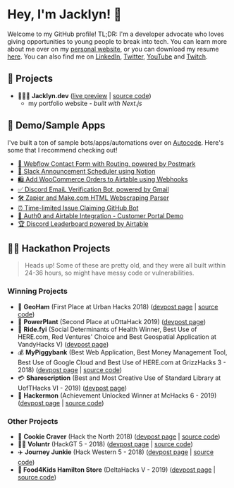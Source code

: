 # Hey, I'm Jacklyn! 👋

Welcome to my GitHub profile! TL;DR: I'm a developer advocate who loves giving opportunities to young people to break into tech. You can learn more about me over on my [personal website](https://jacklyn.dev), or you can download my resume [here](https://www.jacklyn.dev/Jacklyn%20Biggin%20Resume.pdf). You can also find me on [LinkedIn](https://linkedin.com/in/JackBiggin), [Twitter](https://twitter.com/JackBiggin), [YouTube](https://youtube.com/JackBiggin) and [Twitch](https://twitch.tv/JacklynBiggin).


## 🚀 Projects
* 🙎🏻‍♀️ **Jacklyn.dev** ([live preview](https://jacklyn.dev) | [source code](https://github.com/JackBiggin/jacklyn.dev))
  * my portfolio website - *built with Next.js*

## 🌟 Demo/Sample Apps
I've built a ton of sample bots/apps/automations over on [Autocode](https://autocode.com). Here's some that I recommend checking out!
* [📧 Webflow Contact Form with Routing, powered by Postmark](https://autocode.com/webflow/apps/webflow-forms-demo/)
* [📣 Slack Announcement Scheduler using Notion](https://autocode.com/notion/apps/notion-announcer/)
* [🛍️ Add WooCommerce Orders to Airtable using Webhooks](https://autocode.com/airtable/apps/woocommerce/)
* [✅ Discord EmaiL Verification Bot, powered by Gmail](https://autocode.com/discord/apps/discord-email-verification/)
* [🛠️ Zapier and Make.com HTML Webscraping Parser](https://autocode.com/autocode/apps/make-parser/)
* [⏰ Time-limited Issue Claiming GitHub Bot](https://autocode.com/github/apps/github-issue-assigner/)
* [💁 Auth0 and Airtable Integration - Customer Portal Demo](https://autocode.com/airtable/apps/auth0-airtable/)
* [🏆 Discord Leaderboard powered by Airtable](https://autocode.com/discord/apps/discord-leaderboard/)

## 👩‍💻 Hackathon Projects
> Heads up! Some of these are pretty old, and they were all built within 24-36 hours, so might have messy code or vulnerabilities.

### Winning Projects

* 📍 **GeoHam** (First Place at Urban Hacks 2018) ([devpost page](https://devpost.com/software/geoham) | [source code](https://github.com/JackBiggin/GeoHam))
* 🌷 **PowerPlant** (Second Place at uOttaHack 2019) ([devpost page](https://devpost.com/software/powerplant))
* 🚌 **Ride.fyi** (Social Determinants of Health Winner, Best Use of HERE.com, Red Ventures' Choice and Best Geospatial Application at VandyHacks V) ([devpost page](https://devpost.com/software/ride-fyi))
* 💰 **MyPiggybank** (Best Web Application, Best Money Management Tool, Best Use of Google Cloud and Best Use of HERE.com at GrizzHacks 3 - 2018) ([devpost page](https://devpost.com/software/mypiggybank-k6z97n) | [source code](https://github.com/JackBiggin/myPiggybank))
* 💳 **Sharescription** (Best and Most Creative Use of Standard Library at UofTHacks VI - 2019) ([devpost page](https://devpost.com/software/sharescription))
* 🐰 **Hackermon** (Achievement Unlocked Winner at McHacks 6 - 2019) ([devpost page](https://devpost.com/software/hackermon) | [source code](https://github.com/HasheebKazi/mchacks-hakemon))



### Other Projects

* 🍪 **Cookie Craver** (Hack the North 2018) ([devpost page](https://devpost.com/software/cookie-craver) | [source code](https://github.com/JackBiggin/CookieCraver))
* 🙋‍♀️ **Voluntr** (HackGT 5 - 2018) ([devpost page](https://devpost.com/software/voluntr-07hzfj) | [source code](https://github.com/JackBiggin/Voluntr))
* ✈️ **Journey Junkie** (Hack Western 5 - 2018) ([devpost page](https://devpost.com/software/journeyjunkie-v4ou1y) | [source code](https://github.com/JackBiggin/JourneyJunkie))
* **🍎 Food4Kids Hamilton Store** (DeltaHacks V - 2019) ([devpost page](https://devpost.com/software/food-4-kids-hamilton) | [source code](https://github.com/JackBiggin/Food4Kids-Store))
